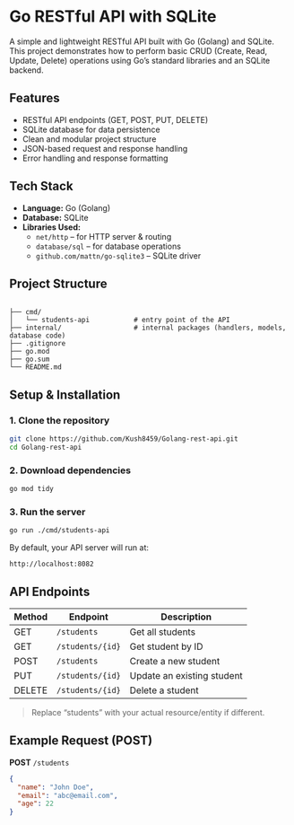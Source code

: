 # Go RESTful API with SQLite

A simple and lightweight RESTful API built with Go (Golang) and SQLite.  
This project demonstrates how to perform basic CRUD (Create, Read, Update, Delete) operations using Go’s standard libraries and an SQLite backend.

## Features

- RESTful API endpoints (GET, POST, PUT, DELETE)  
- SQLite database for data persistence  
- Clean and modular project structure  
- JSON-based request and response handling  
- Error handling and response formatting  

## Tech Stack

- **Language:** Go (Golang)  
- **Database:** SQLite  
- **Libraries Used:**  
  - `net/http` – for HTTP server & routing  
  - `database/sql` – for database operations  
  - `github.com/mattn/go-sqlite3` – SQLite driver  

## Project Structure

```

├── cmd/
│   └── students-api           # entry point of the API
├── internal/                  # internal packages (handlers, models, database code)
├── .gitignore
├── go.mod
├── go.sum
└── README.md

```

## Setup & Installation

### 1. Clone the repository 

```bash
git clone https://github.com/Kush8459/Golang-rest-api.git
cd Golang-rest-api
```

### 2. Download dependencies

```bash
go mod tidy
```

### 3. Run the server

```bash
go run ./cmd/students-api
```

By default, your API server will run at:

```
http://localhost:8082
```

## API Endpoints

| Method | Endpoint         | Description                |
| ------ | ---------------- | -------------------------- |
| GET    | `/students`      | Get all students           |
| GET    | `/students/{id}` | Get student by ID          |
| POST   | `/students`      | Create a new student       |
| PUT    | `/students/{id}` | Update an existing student |
| DELETE | `/students/{id}` | Delete a student           |

> Replace “students” with your actual resource/entity if different.

## Example Request (POST)

**POST** `/students`

```json
{
  "name": "John Doe",
  "email": "abc@email.com",
  "age": 22
}
```

